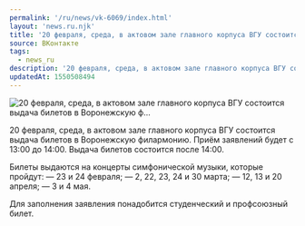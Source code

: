 ```yaml
---
permalink: '/ru/news/vk-6069/index.html'
layout: 'news.ru.njk'
title: '20 февраля, среда, в актовом зале главного корпуса ВГУ состоится выдача билетов в Воронежскую ф'
source: ВКонтакте
tags:
  - news_ru
description: '20 февраля, среда, в актовом зале главного корпуса ВГУ состоится выдача билетов в Воронежскую ф…'
updatedAt: 1550508494
---
```

![20 февраля, среда, в актовом зале главного корпуса ВГУ состоится выдача билетов в Воронежскую ф…](https://sun9-17.userapi.com/impf/c845524/v845524625/1ac595/SN6QjTKa1XQ.jpg?size=1280x853&quality=96&proxy=1&sign=f420bf65f05576df604411536ac2562b&c_uniq_tag=JKXkapLiImiY6wcYwG8jJtNJlFW0DEe1WYNuq1R56uE&type=album)

20 февраля, среда, в актовом зале главного корпуса ВГУ состоится выдача билетов в Воронежскую филармонию. Приём заявлений будет с 13:00 до 14:00. Выдача билетов состоится после 14:00.

Билеты выдаются на концерты симфонической музыки, которые пройдут:
— 23 и 24 февраля;
— 2, 22, 23, 24 и 30 марта;
— 12, 13 и 20 апреля;
— 3 и 4 мая.

Для заполнения заявления понадобится студенческий и профсоюзный билет.
